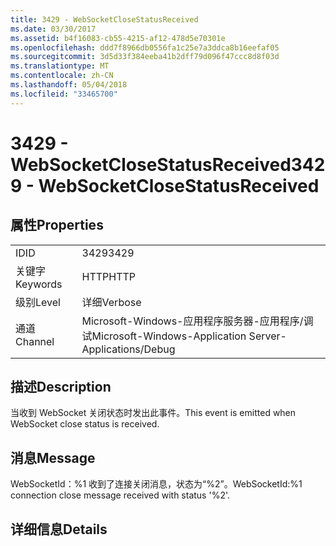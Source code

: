 ```yaml
---
title: 3429 - WebSocketCloseStatusReceived
ms.date: 03/30/2017
ms.assetid: b4f16083-cb55-4215-af12-478d5e70301e
ms.openlocfilehash: ddd7f8966db0556fa1c25e7a3ddca8b16eefaf05
ms.sourcegitcommit: 3d5d33f384eeba41b2dff79d096f47ccc8d8f03d
ms.translationtype: MT
ms.contentlocale: zh-CN
ms.lasthandoff: 05/04/2018
ms.locfileid: "33465700"
---
```

# <a name="3429---websocketclosestatusreceived"></a><span data-ttu-id="acb49-102">3429 - WebSocketCloseStatusReceived</span><span class="sxs-lookup"><span data-stu-id="acb49-102">3429 - WebSocketCloseStatusReceived</span></span>
## <a name="properties"></a><span data-ttu-id="acb49-103">属性</span><span class="sxs-lookup"><span data-stu-id="acb49-103">Properties</span></span>  
  
|||  
|-|-|  
|<span data-ttu-id="acb49-104">ID</span><span class="sxs-lookup"><span data-stu-id="acb49-104">ID</span></span>|<span data-ttu-id="acb49-105">3429</span><span class="sxs-lookup"><span data-stu-id="acb49-105">3429</span></span>|  
|<span data-ttu-id="acb49-106">关键字</span><span class="sxs-lookup"><span data-stu-id="acb49-106">Keywords</span></span>|<span data-ttu-id="acb49-107">HTTP</span><span class="sxs-lookup"><span data-stu-id="acb49-107">HTTP</span></span>|  
|<span data-ttu-id="acb49-108">级别</span><span class="sxs-lookup"><span data-stu-id="acb49-108">Level</span></span>|<span data-ttu-id="acb49-109">详细</span><span class="sxs-lookup"><span data-stu-id="acb49-109">Verbose</span></span>|  
|<span data-ttu-id="acb49-110">通道</span><span class="sxs-lookup"><span data-stu-id="acb49-110">Channel</span></span>|<span data-ttu-id="acb49-111">Microsoft-Windows-应用程序服务器-应用程序/调试</span><span class="sxs-lookup"><span data-stu-id="acb49-111">Microsoft-Windows-Application Server-Applications/Debug</span></span>|  
  
## <a name="description"></a><span data-ttu-id="acb49-112">描述</span><span class="sxs-lookup"><span data-stu-id="acb49-112">Description</span></span>  
 <span data-ttu-id="acb49-113">当收到 WebSocket 关闭状态时发出此事件。</span><span class="sxs-lookup"><span data-stu-id="acb49-113">This event is emitted when WebSocket close status is received.</span></span>  
  
## <a name="message"></a><span data-ttu-id="acb49-114">消息</span><span class="sxs-lookup"><span data-stu-id="acb49-114">Message</span></span>  
 <span data-ttu-id="acb49-115">WebSocketId：%1 收到了连接关闭消息，状态为“%2”。</span><span class="sxs-lookup"><span data-stu-id="acb49-115">WebSocketId:%1 connection close message received with status '%2'.</span></span>  
  
## <a name="details"></a><span data-ttu-id="acb49-116">详细信息</span><span class="sxs-lookup"><span data-stu-id="acb49-116">Details</span></span>
